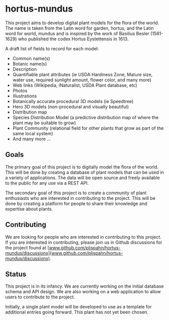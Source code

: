 # hortus-mundus

This project aims to develop digital plant models for the flora of the world. The name is taken from the Latin word for garden, hortus, and the Latin word for world, mundus and is inspired by the work of Basilius Besler (1561-1629) who published the codex Hortus Eystettensis in 1613.

A draft list of fields to record for each model:
- Common name(s)
- Botanic name(s)
- Description
- Quantifiable plant attributes (ie USDA Hardiness Zone, Mature size, water use, required sunlight amount, flower color, and many more)
- Web links (Wikipedia, iNaturalist, USDA Plant database, etc)
- Photos
- Illustrations
- Botanically accurate procedural 3D models (ie Speedtree)
- Hero 3D models (non-procedural and visually beautiful)
- Distribution map
- Species Distribution Model (a predictive distribution map of where the plant may be suitable to grow)
- Plant Community (relational field for other plants that grow as part of the same local system)
- And many more ...

## Goals

The primary goal of this project is to digitally model the flora of the world. This will be done by creating a database of plant models that can be used in a variety of applications. The data will be open source and freely available to the public for any use via a REST API.

The secondary goal of this project is to create a community of plant enthusiasts who are interested in contributing to the project. This will be done by creating a platform for people to share their knowledge and expertise about plants.

## Contributing

We are looking for people who are interested in contributing to this project. If you are interested in contributing, please join us in Github discussions for the project found at [www.github.com/pljspahn/hortus-mundus/discussions](www.github.com/pljspahn/hortus-mundus/discussions).

## Status

This project is in its infancy. We are currently working on the initial database schema and API design. We are also working on a web application to allow users to contribute to the project. 

Initially, a single plant model will be developed to use as a template for additional entries going forward. This plant has not yet been chosen. 